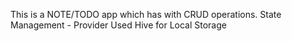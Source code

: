 This is a NOTE/TODO app which has with CRUD operations.
State Management - Provider
Used Hive for Local Storage
